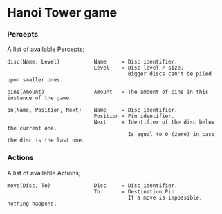 Hanoi Tower game
====

### Percepts ###
A list of available Percepts;

    disc(Name, Level)           Name     = Disc identifier.
                                Level    = Disc level / size. 
                                           Bigger discs can't be piled upon smaller ones.
                          
    pins(Amount)                Amount   = The amount of pins in this instance of the game.
    
    on(Name, Position, Next)    Name     = Disc identifier.
                                Position = Pin identifier.
                                Next     = Identifier of the disc below the current one.
                                           Is equal to 0 (zero) in case the disc is the last one.
                                           
### Actions ###
A list of available Actions;

    move(Disc, To)              Disc     = Disc identifier.
                                To       = Destination Pin.
                                           If a move is impossible, nothing happens.
